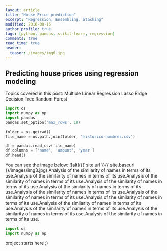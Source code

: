 ```yaml
---
layout: article
title: "House Price prediction"
excerpt: "Regression, Ensembling, Stacking"
modified: 2016-08-15
author_profile: true
tags: [python, pandas, scikit-learn, regression]
comments: true
read_time: true
header:
  teaser: /images/img6.jpg
---
```

## Predicting house prices using regression modeling
Topics covered in this post:
Multiple Linear Regression
Lasso
Ridge
Decision Tree
Random Forest

```python
import os
import numpy as np
import pandas
pandas.set_option('max_rows', 10)

folder = os.getcwd()
file_name = os.path.join(folder, 'historico-nombres.csv')

df = pandas.read_csv(file_name)
df.columns = ['name', 'amount', 'year']
df.head()
```
You can see the image below:
![alt]({{ site.url }}{{ site.baseurl }}/images/img3.jpg)
Analysis of the similarity of names in terms of its use.Analysis of the similarity of names in terms of its use.Analysis of the similarity of names in terms of its use.Analysis of the similarity of names in terms of its use.Analysis of the similarity of names in terms of its use.Analysis of the similarity of names in terms of its use.Analysis of the similarity of names in terms of its use.Analysis of the similarity of names in terms of its use.Analysis of the similarity of names in terms of its use.Analysis of the similarity of names in terms of its use.Analysis of the similarity of names in terms of its use.Analysis of the similarity of names in terms of its use.

```python
import os
import numpy as np
```
project starts here ;)
